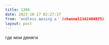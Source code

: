 ```yaml
---
title: 1304
date: 2023-10-17 02:27:17
from: 'endless шизing ⍼' (channel1162404975)
layout: post
---
```


где мои деняги
